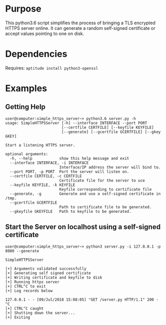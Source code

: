 # Purpose

This python3.6 script simplifies the process of bringing a TLS encrypted HTTPS
server online. It can generate a random self-signed certificate or accept values
pointing to one on disk.

# Dependencies

Requires: ```aptitude install python3-openssl```

# Examples

## Getting Help

```
user@computer:simple_https_server~> python3.6 server.py -h
usage: SimpleHTTPSServer [-h] --interface INTERFACE --port PORT
                         [--certfile CERTFILE] [--keyfile KEYFILE]
                         [--generate] [--gcertfile GCERTFILE] [--gkey GKEY]

Start a listening HTTPS server.

optional arguments:
  -h, --help            show this help message and exit
  --interface INTERFACE, -i INTERFACE
                        Interface/IP address the server will bind to.
  --port PORT, -p PORT  Port the server will listen on.
  --certfile CERTFILE, -c CERTFILE
                        Certificate file for the server to uce
  --keyfile KEYFILE, -k KEYFILE
                        Keyfile corresponding to certificate file
  --generate, -g        Generate and use a self-signed certificate in /tmp.
  --gcertfile GCERTFILE
                        Path to certificate file to be generated.
  --gkeyfile GKEYFILE   Path to keyfile to be generated.
```

## Start the Server on localhost using a self-signed certificate

```
user@computer:simple_https_server~> python3 server.py -i 127.0.0.1 -p 8080 --generate

SimpleHTTPSServer

[+] Arguments validated successfully
[+] Generating self signed certificate
[+] Writing certificate and keyfile to disk
[+] Running https server
[+] CTRL^C to exit
[+] Log records below

127.0.0.1 - - [09/Jul/2018 15:08:05] "GET /server.py HTTP/1.1" 200 -
^C
[+] CTRL^C caught
[+] Shutting down the server...
[+] Exiting
```
